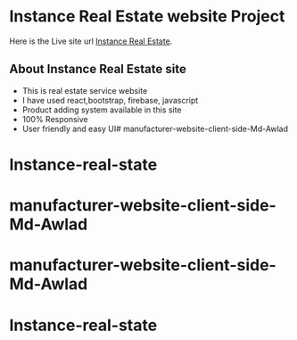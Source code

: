 # Instance Real Estate website Project

Here is the Live site url [Instance Real Estate](https://instance-realestate.web.app/).

## About Instance Real Estate site
- This is real estate service website
- I have used react,bootstrap, firebase, javascript
- Product adding system available in this site
- 100% Responsive
- User friendly and easy UI# manufacturer-website-client-side-Md-Awlad
# Instance-real-state
# manufacturer-website-client-side-Md-Awlad
# manufacturer-website-client-side-Md-Awlad
# Instance-real-state
